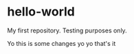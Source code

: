 # hello-world
My first repository. Testing purposes only. 

Yo this is some changes 
yo
yo
that's it

